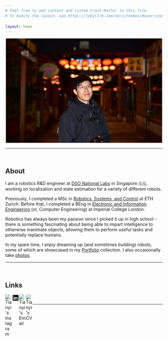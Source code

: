 ```yaml
---
# Feel free to add content and custom Front Matter to this file.
# To modify the layout, see https://jekyllrb.com/docs/themes/#overriding-theme-defaults

layout: home
---
```

<p align="center">
  <img width="500" src="./assets/TianyiLim.jpg">
</p>

---
<br>
<h2>About</h2>

I am a robotics R&D engineer at [DSO National Labs](https://www.dso.org.sg/) in Singapore 🇸🇬, working on localization and state estimation for a variety of different robots.

Previously, I completed a MSc in [Robotics, Systems, and Control](https://ethz.ch/en/studies/master/degree-programmes/engineering-sciences/robotics-systems-and-control.html) at ETH Zurich. Before that, I completed a BEng in [Electronic and Information Engineering](https://www.imperial.ac.uk/study/courses/undergraduate/electronic-information-meng/) (or, Computer Engineering) at Imperial College London.

Robotics has always been my passion since I picked it up in high school - there is something fascinating about being able to impart intelligence to otherwise inanimate objects, allowing them to perform useful tasks and potentially replace humans.

In my spare time, I enjoy dreaming up (and sometimes building) robots, some of which are showcased in my [Portfolio](portfolio.md) collection. I also occasionally take [photos](photog.md).

---
<br>
<h2>Links</h2>
<a href="https://www.instagram.com/stratosphere._/">
  <img align="left" alt="Tianyi's Instagram" width="22px" src="https://raw.githubusercontent.com/simple-icons/simple-icons/ea278fba079c63b9cbfad555b8a2867bb7899c2a/icons/instagram.svg" />
</a>&nbsp;&nbsp;
<a href="https://www.linkedin.com/in/tianyilim/">
  <img align="left" alt="Tianyi's LinkedIn" width="22px" src="https://raw.githubusercontent.com/simple-icons/simple-icons/ea278fba079c63b9cbfad555b8a2867bb7899c2a/icons/linkedin.svg" />
</a>&nbsp;&nbsp;
<a href="0 DOT tianyi DOT lim AT gmail DOT com">
  <img align="left" alt="Tianyi's Email" width="22px" src="https://raw.githubusercontent.com/simple-icons/simple-icons/ea278fba079c63b9cbfad555b8a2867bb7899c2a/icons/gmail.svg" />
</a>&nbsp;&nbsp;
<a href="https://tianyilim.github.io/assets/TianyiLim_CV.pdf">
  <img align="left" alt="Tianyi's CV" width="22px" src="https://raw.githubusercontent.com/simple-icons/simple-icons/ea278fba079c63b9cbfad555b8a2867bb7899c2a/icons/adobeacrobatreader.svg" />
</a>

---
<br>
